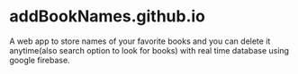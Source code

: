 # addBookNames.github.io
A web app to store names of your favorite books and you can delete it anytime(also search option to look for books)  with real time database using google firebase.
